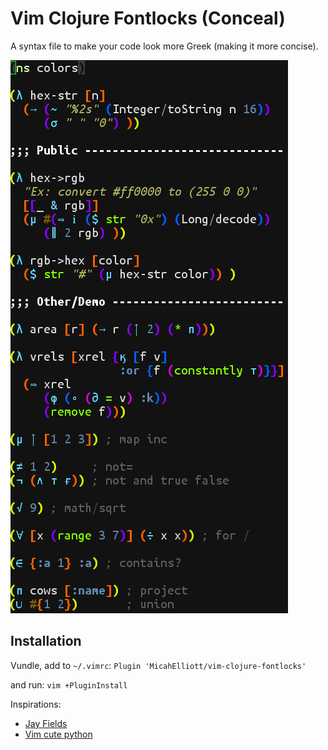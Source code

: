# Vim Clojure Fontlocks (Conceal)

A syntax file to make your code look more Greek (making it more concise).

<img src="https://raw.githubusercontent.com/MicahElliott/vim-clojure-fontlocks/master/still2.png" alt="Vim Clojure Fontlocks" title="Vim Clojure Fontlocks" />

## Installation
Vundle, add to `~/.vimrc`: `Plugin 'MicahElliott/vim-clojure-fontlocks'`

and run: `vim +PluginInstall`

Inspirations:
* [Jay Fields](http://blog.jayfields.com/2013/06/coding-increase-your-reading-and.html)
* [Vim cute python](https://github.com/ehamberg/vim-cute-python/blob/master/after/syntax/python.vim)
